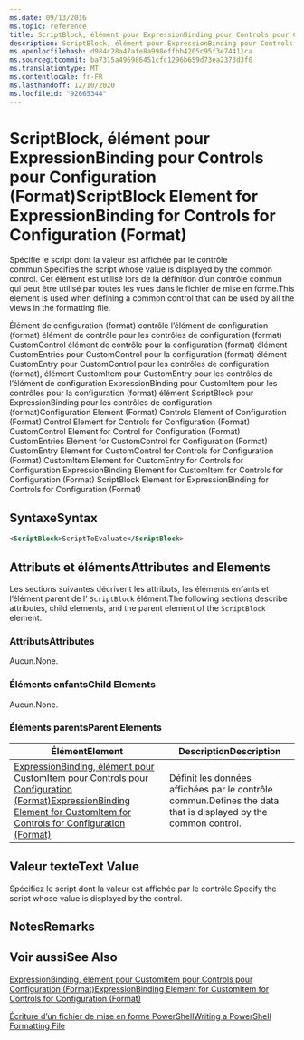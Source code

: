 ```yaml
---
ms.date: 09/13/2016
ms.topic: reference
title: ScriptBlock, élément pour ExpressionBinding pour Controls pour Configuration (Format)
description: ScriptBlock, élément pour ExpressionBinding pour Controls pour Configuration (Format)
ms.openlocfilehash: d984c28a47afe8a998effbb4205c95f3e74411ca
ms.sourcegitcommit: ba7315a496986451cfc1296b659d73ea2373d3f0
ms.translationtype: MT
ms.contentlocale: fr-FR
ms.lasthandoff: 12/10/2020
ms.locfileid: "92665344"
---
```

# <a name="scriptblock-element-for-expressionbinding-for-controls-for-configuration-format"></a><span data-ttu-id="2bac9-103">ScriptBlock, élément pour ExpressionBinding pour Controls pour Configuration (Format)</span><span class="sxs-lookup"><span data-stu-id="2bac9-103">ScriptBlock Element for ExpressionBinding for Controls for Configuration (Format)</span></span>

<span data-ttu-id="2bac9-104">Spécifie le script dont la valeur est affichée par le contrôle commun.</span><span class="sxs-lookup"><span data-stu-id="2bac9-104">Specifies the script whose value is displayed by the common control.</span></span> <span data-ttu-id="2bac9-105">Cet élément est utilisé lors de la définition d’un contrôle commun qui peut être utilisé par toutes les vues dans le fichier de mise en forme.</span><span class="sxs-lookup"><span data-stu-id="2bac9-105">This element is used when defining a common control that can be used by all the views in the formatting file.</span></span>

<span data-ttu-id="2bac9-106">Élément de configuration (format) contrôle l’élément de configuration (format) élément de contrôle pour les contrôles de configuration (format) CustomControl élément de contrôle pour la configuration (format) élément CustomEntries pour CustomControl pour la configuration (format) élément CustomEntry pour CustomControl pour les contrôles de configuration (format), élément CustomItem pour CustomEntry pour les contrôles de l’élément de configuration ExpressionBinding pour CustomItem pour les contrôles pour la configuration (format) élément ScriptBlock pour ExpressionBinding pour les contrôles de configuration (format)</span><span class="sxs-lookup"><span data-stu-id="2bac9-106">Configuration Element (Format) Controls Element of Configuration (Format) Control Element for Controls for Configuration (Format) CustomControl Element for Control for Configuration (Format) CustomEntries Element for CustomControl for Configuration (Format) CustomEntry Element for CustomControl for Controls for Configuration (Format) CustomItem Element for CustomEntry for Controls for Configuration ExpressionBinding Element for CustomItem for Controls for Configuration (Format) ScriptBlock Element for ExpressionBinding for Controls for Configuration (Format)</span></span>

## <a name="syntax"></a><span data-ttu-id="2bac9-107">Syntaxe</span><span class="sxs-lookup"><span data-stu-id="2bac9-107">Syntax</span></span>

```xml
<ScriptBlock>ScriptToEvaluate</ScriptBlock>
```

## <a name="attributes-and-elements"></a><span data-ttu-id="2bac9-108">Attributs et éléments</span><span class="sxs-lookup"><span data-stu-id="2bac9-108">Attributes and Elements</span></span>

<span data-ttu-id="2bac9-109">Les sections suivantes décrivent les attributs, les éléments enfants et l’élément parent de l' `ScriptBlock` élément.</span><span class="sxs-lookup"><span data-stu-id="2bac9-109">The following sections describe attributes, child elements, and the parent element of the `ScriptBlock` element.</span></span>

### <a name="attributes"></a><span data-ttu-id="2bac9-110">Attributs</span><span class="sxs-lookup"><span data-stu-id="2bac9-110">Attributes</span></span>

<span data-ttu-id="2bac9-111">Aucun.</span><span class="sxs-lookup"><span data-stu-id="2bac9-111">None.</span></span>

### <a name="child-elements"></a><span data-ttu-id="2bac9-112">Éléments enfants</span><span class="sxs-lookup"><span data-stu-id="2bac9-112">Child Elements</span></span>

<span data-ttu-id="2bac9-113">Aucun.</span><span class="sxs-lookup"><span data-stu-id="2bac9-113">None.</span></span>

### <a name="parent-elements"></a><span data-ttu-id="2bac9-114">Éléments parents</span><span class="sxs-lookup"><span data-stu-id="2bac9-114">Parent Elements</span></span>

|<span data-ttu-id="2bac9-115">Élément</span><span class="sxs-lookup"><span data-stu-id="2bac9-115">Element</span></span>|<span data-ttu-id="2bac9-116">Description</span><span class="sxs-lookup"><span data-stu-id="2bac9-116">Description</span></span>|
|-------------|-----------------|
|[<span data-ttu-id="2bac9-117">ExpressionBinding, élément pour CustomItem pour Controls pour Configuration (Format)</span><span class="sxs-lookup"><span data-stu-id="2bac9-117">ExpressionBinding Element for CustomItem for Controls for Configuration (Format)</span></span>](./expressionbinding-element-for-customitem-for-controls-for-configuration-format.md)|<span data-ttu-id="2bac9-118">Définit les données affichées par le contrôle commun.</span><span class="sxs-lookup"><span data-stu-id="2bac9-118">Defines the data that is displayed by the common control.</span></span>|

## <a name="text-value"></a><span data-ttu-id="2bac9-119">Valeur texte</span><span class="sxs-lookup"><span data-stu-id="2bac9-119">Text Value</span></span>

<span data-ttu-id="2bac9-120">Spécifiez le script dont la valeur est affichée par le contrôle.</span><span class="sxs-lookup"><span data-stu-id="2bac9-120">Specify the script whose value is displayed by the control.</span></span>

## <a name="remarks"></a><span data-ttu-id="2bac9-121">Notes</span><span class="sxs-lookup"><span data-stu-id="2bac9-121">Remarks</span></span>

## <a name="see-also"></a><span data-ttu-id="2bac9-122">Voir aussi</span><span class="sxs-lookup"><span data-stu-id="2bac9-122">See Also</span></span>

[<span data-ttu-id="2bac9-123">ExpressionBinding, élément pour CustomItem pour Controls pour Configuration (Format)</span><span class="sxs-lookup"><span data-stu-id="2bac9-123">ExpressionBinding Element for CustomItem for Controls for Configuration (Format)</span></span>](./expressionbinding-element-for-customitem-for-controls-for-configuration-format.md)

[<span data-ttu-id="2bac9-124">Écriture d’un fichier de mise en forme PowerShell</span><span class="sxs-lookup"><span data-stu-id="2bac9-124">Writing a PowerShell Formatting File</span></span>](./writing-a-powershell-formatting-file.md)
